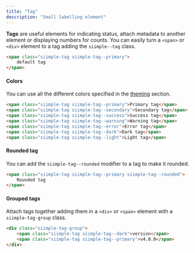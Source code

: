```yaml
---
title: "Tag"
description: "Small labelling element"
---
```


**Tags** are useful elements for indicating status, attach metadata to another element or displaying numbers for counts. You can easily turn a `<span>` or `<div>` element to a tag adding the `siimple--tag` class.

```html preview="true"
<span class="siimple-tag siimple-tag--primary">
    default tag
</span>
```

#### Colors

You can use all the different colors specified in the [theming](../getting-started/theming.html) section.

```html preview="true"
<span class="siimple-tag siimple-tag--primary">Primary tag</span>
<span class="siimple-tag siimple-tag--secondary">Secondary tag</span>
<span class="siimple-tag siimple-tag--success">Success tag</span>
<span class="siimple-tag siimple-tag--warning">Warning tag</span>
<span class="siimple-tag siimple-tag--error">Error tag</span>
<span class="siimple-tag siimple-tag--dark">Dark tag</span>
<span class="siimple-tag siimple-tag--light">Light tag</span>
```

#### Rounded tag

You can add the `siimple-tag--rounded` modifier to a tag to make it rounded.

```html preview="true"
<span class="siimple-tag siimple-tag--primary siimple-tag--rounded">
    Rounded tag
</span>
```


#### Grouped tags

Attach tags together adding them in a `<div>` or `<span>` element with a `siimple-tag-group` class.

```html preview="true"
<div class="siimple-tag-group">
    <span class="siimple-tag siimple-tag--dark">version</span>
    <span class="siimple-tag siimple-tag--primary">v4.0.0</span>
</div>
```


